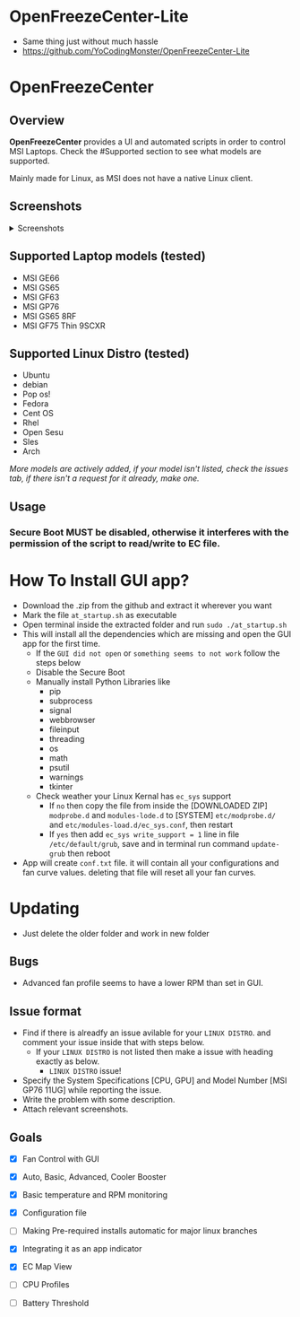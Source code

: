 # OpenFreezeCenter-Lite
- Same thing just without much hassle
- https://github.com/YoCodingMonster/OpenFreezeCenter-Lite

# OpenFreezeCenter

## Overview
**OpenFreezeCenter** provides a UI and automated scripts in order to control MSI Laptops. Check the #Supported section to see what models are supported.

Mainly made for Linux, as MSI does not have a native Linux client.

## Screenshots
<details>
<summary>Screenshots</summary>

## Main Application
![Screenshot from 2021-06-10 04-16-03.png](https://github.com/YoCodingMonster/OpenFreezeCenter/blob/a9af1fe3d027d6e2af8ceef4a0c62e2735c12e83/Screenshot%20from%202021-06-10%2004-16-03.png)

## Expanded Basic Menu
![Screenshot from 2021-06-10 04-16-07.png](https://github.com/YoCodingMonster/OpenFreezeCenter/blob/a9af1fe3d027d6e2af8ceef4a0c62e2735c12e83/Screenshot%20from%202021-06-10%2004-16-07.png)

## Expanded Battery Menu
![Screenshot from 2021-06-10 04-16-10.png](https://github.com/YoCodingMonster/OpenFreezeCenter/blob/a9af1fe3d027d6e2af8ceef4a0c62e2735c12e83/Screenshot%20from%202021-06-10%2004-16-10.png)

## Advanced Fan curve Window
![Screenshot from 2021-06-10 04-44-41.png](https://github.com/YoCodingMonster/OpenFreezeCenter/blob/f1905b95af32f66c629c22eb68a1ce6130c9164f/Screenshot%20from%202021-06-10%2004-44-41.png)

## Monitoring Window
![Screenshot from 2021-06-10 04-16-24.png](https://github.com/YoCodingMonster/OpenFreezeCenter/blob/a9af1fe3d027d6e2af8ceef4a0c62e2735c12e83/Screenshot%20from%202021-06-10%2004-16-24.png)

## EC Map Window
![Screenshot from 2021-06-10 04-16-36.png](https://github.com/YoCodingMonster/OpenFreezeCenter/blob/a9af1fe3d027d6e2af8ceef4a0c62e2735c12e83/Screenshot%20from%202021-06-10%2004-16-36.png)
</details>

## Supported Laptop models (tested)
- MSI GE66
- MSI GS65
- MSI GF63
- MSI GP76
- MSI GS65 8RF
- MSI GF75 Thin 9SCXR

## Supported Linux Distro (tested)
- Ubuntu
- debian
- Pop os!
- Fedora
- Cent OS
- Rhel
- Open Sesu
- Sles
- Arch

*More models are actively added, if your model isn't listed, check the issues tab, if there isn't a request for it already, make one.*

## Usage
### **Secure Boot MUST** be disabled, otherwise it interferes with the permission of the script to read/write to EC file.

# How To Install GUI app?
- Download the .zip from the github and extract it wherever you want
- Mark the file ```at_startup.sh``` as executable
- Open terminal inside the extracted folder and run ```sudo ./at_startup.sh```
- This will install all the dependencies which are missing and open the GUI app for the first time.
  - If the ```GUI did not open``` or ```something seems to not work``` follow the steps below
  - Disable the Secure Boot
  - Manually install Python Libraries like
    - pip
    - subprocess
    - signal
    - webbrowser
    - fileinput
    - threading
    - os
    - math
    - psutil
    - warnings
    - tkinter
  - Check weather your Linux Kernal has ```ec_sys``` support
      - If ```no``` then copy the file from inside the [DOWNLOADED ZIP] ```modprobe.d``` and ```modules-lode.d``` to [SYSTEM] ```etc/modprobe.d/``` and ```etc/modules-load.d/ec_sys.conf```, then restart
      - If ```yes``` then add ```ec_sys write_support = 1``` line in file ```/etc/default/grub```, save and in terminal run command ```update-grub``` then reboot
- App will create ```conf.txt``` file. it will contain all your configurations and fan curve values. deleting that file will reset all your fan curves.

# Updating 
- Just delete the older folder and work in new folder

## Bugs
- Advanced fan profile seems to have a lower RPM than set in GUI.

## Issue format
- Find if there is alreadfy an issue avilable for your ```LINUX DISTRO```. and comment your issue inside that with steps below.
  - If your ```LINUX DISTRO``` is not listed then make a issue with heading exactly as below.
    - ```LINUX DISTRO``` issue!
- Specify the System Specifications [CPU, GPU] and Model Number [MSI GP76 11UG] while reporting the issue.
- Write the problem with some description.
- Attach relevant screenshots.


## Goals
- [X] Fan Control with GUI
- [X] Auto, Basic, Advanced, Cooler Booster
- [X] Basic temperature and RPM monitoring
- [X] Configuration file
- [ ] Making Pre-required installs automatic for major linux branches 
- [X] Integrating it as an app indicator
- [X] EC Map View
- [ ] CPU Profiles
- [ ] Battery Threshold

